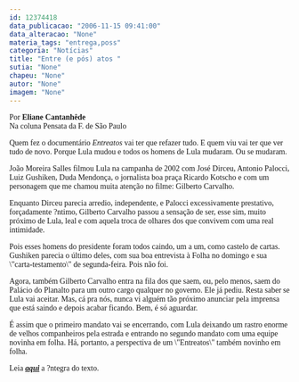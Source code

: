 ```yaml
---
id: 12374418
data_publicacao: "2006-11-15 09:41:00"
data_alteracao: "None"
materia_tags: "entrega,poss"
categoria: "Notícias"
title: "Entre (e pós) atos "
sutia: "None"
chapeu: "None"
autor: "None"
imagem: "None"
---
```

<p><P><FONT face=Verdana>Por<STRONG> Eliane Cantanhêde</STRONG><BR>Na coluna Pensata da F. de São Paulo</FONT></P></p>
<p><P><FONT face=Verdana>Quem fez o documentário <EM>Entreatos</EM> vai ter que refazer tudo. E quem viu vai ter que ver tudo de novo. Porque Lula mudou e todos os homens de Lula mudaram. Ou se mudaram.</FONT></P></p>
<p><P><FONT face=Verdana>João Moreira Salles filmou Lula na campanha de 2002 com José Dirceu, Antonio Palocci, Luiz Gushiken, Duda Mendonça, o jornalista boa praça Ricardo Kotscho e com um personagem que me chamou muita atenção no filme: Gilberto Carvalho.</FONT></P></p>
<p><P><FONT face=Verdana>Enquanto Dirceu parecia arredio, independente, e Palocci excessivamente prestativo, forçadamente ?ntimo, Gilberto Carvalho passou a sensação de ser, esse sim, muito próximo de Lula, leal e com aquela troca de olhares dos que convivem com uma real intimidade.</FONT></P></p>
<p><P><FONT face=Verdana>Pois esses homens do presidente foram todos caindo, um a um, como castelo de cartas. Gushiken parecia o último deles, com sua boa entrevista à Folha no domingo e sua \"carta-testamento\" de segunda-feira. Pois não foi.</FONT></P></p>
<p><P><FONT face=Verdana>Agora, também Gilberto Carvalho entra na fila dos que saem, ou, pelo menos, saem do Palácio do Planalto para um outro cargo qualquer no governo. Ele já pediu. Resta saber se Lula vai aceitar. Mas, cá pra nós, nunca vi alguém tão próximo anunciar pela imprensa que está saindo e depois acabar ficando. Bem, é só aguardar.</FONT></P></p>
<p><P><FONT face=Verdana>É assim que o primeiro mandato vai se encerrando, com Lula deixando um rastro enorme de velhos companheiros pela estrada e entrando no segundo mandato com uma equipe novinha em folha. Há, portanto, a perspectiva de um \"Entreatos\" também novinho em folha.</FONT></P></p>
<p><P><FONT face=Verdana>Leia <A href=\"https://www1.folha.uol.com.br/folha/pensata/ult681u237.shtml\" target=_blank><STRONG><EM>aqui</EM></STRONG></A> a ?ntegra do texto. </FONT></P> </p>
